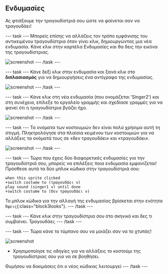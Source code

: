 ## Ενδυμασίες

Ας φτιάξουμε την τραγουδίστριά σου ώστε να φαίνεται σαν να τραγουδάει!

--- task --- Μπορείς επίσης να αλλάζεις τον τρόπο εμφάνισης του αντικειμένου τραγουδίστρια όταν γίνει κλικ, δημιουργώντας μια νέα ενδυμασία. Κάνε κλικ στην καρτέλα Ενδυμασίες και θα δεις την εικόνα της τραγουδίστριας.

![screenshot](images/band-singer-costume-annotated.png) --- /task ---

--- task --- Κάνε δεξί κλικ στην ενδυμασία και ξανά κλικ στο **διπλασιασμός** για να δημιουργήσεις ένα αντίγραφο της ενδυμασίας.

![screenshot](images/band-singer-duplicate.png) --- /task ---

--- task --- Κάνε κλικ στη νέα ενδυμασία (που ονομάζεται 'Singer2') και στη συνέχεια, επίλεξε το εργαλείο γραμμής και σχεδίασε γραμμές για να φανεί ότι η τραγουδίστρια βγάζει ήχο.

![screenshot](images/band-singer-click.png) --- /task ---

--- task --- Τα ονόματα των κοστουμιών δεν είναι πολύ χρήσιμα αυτή τη στιγμή. Πληκτρολόγησε στα πλαίσια κειμένου των κοστουμιών για να αλλάξεις τα ονόματά τους σε «δεν τραγουδάει» και «τραγουδάει».

![screenshot](images/band-singer-name-annotated.png) --- /task ---

--- task --- Τώρα που έχεις δύο διαφορετικές ενδυμασίες για την τραγουδίστριά σου, μπορείς να επιλέξεις ποια ενδυμασία εμφανίζεται! Πρόσθεσε αυτά τα δύο μπλοκ κώδικα στην τραγουδίστριά σου:

```blocks3
when this sprite clicked
+switch costume to (τραγουδάει v)
play sound (singer1 v) until done
+switch costume to (δεν τραγουδάει v)
```

Το μπλοκ κώδικα για την αλλαγή της ενδυμασίας βρίσκεται στην ενότητα `Όψεις`{:class="block3looks"}. --- /task ---

--- task --- Κάνε κλικ στην τραγουδίστρια σου στο σκηνικό και δες τι συμβαίνει. Τραγουδάει; --- /task ---

--- task --- Τώρα κάνε το τύμπανο σου να μοιάζει σαν να το χτυπάς!

![screenshot](images/band-drum-final.png)

- Χρησιμοποίησε τις οδηγίες για να αλλάξεις το κοστούμι της τραγουδίστριας σου για να σε βοηθήσει.

Θυμήσου να δοκιμάσεις ότι ο νέος κώδικας λειτουργεί --- /task ---